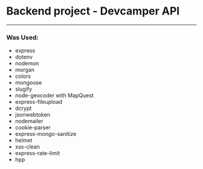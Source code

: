 # Backend project - Devcamper API

---

### Was Used:

- express
- dotenv
- nodemon
- morgan
- colors
- mongoose
- slugify
- node-geocoder with MapQuest
- express-fileupload
- dcrypt
- jsonwebtoken
- nodemailer
- cookie-parser
- express-mongo-sanitize
- helmet
- xss-clean
- express-rate-limit
- hpp
